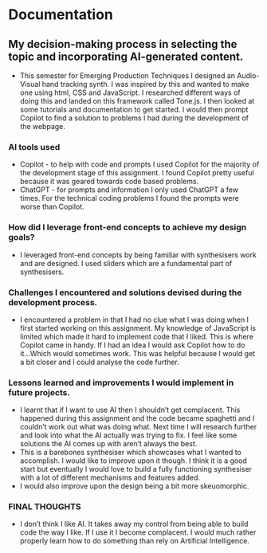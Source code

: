 # Documentation

## My decision-making process in selecting the topic and incorporating AI-generated content.

- This semester for Emerging Production Techniques I designed an Audio-Visual hand tracking synth. I was inspired by this and wanted to make one using html, CSS and JavaScript. I researched different ways of doing this and landed on this framework called Tone.js. I then looked at some tutorials and documentation to get started. I would then prompt Copilot to find a solution to problems I had during the development of the webpage.

### AI tools used

- Copilot - to help with code and prompts
  I used Copilot for the majority of the development stage of this assignment. I found Copilot pretty useful because it was geared towards code based problems.
- ChatGPT - for prompts and information
  I only used ChatGPT a few times. For the technical coding problems I found the prompts were worse than Copilot.

### How did I leverage front-end concepts to achieve my design goals?

- I leveraged front-end concepts by being familiar with synthesisers work and are designed. I used sliders which are a fundamental part of synthesisers.

### Challenges I encountered and solutions devised during the development process.

- I encountered a problem in that I had no clue what I was doing when I first started working on this assignment. My knowledge of JavaScript is limited which made it hard to implement code that I liked. This is where Copilot came in handy. If I had an idea I would ask Copilot how to do it...Which would sometimes work. This was helpful because I would get a bit closer and I could analyse the code further.

### Lessons learned and improvements I would implement in future projects.

- I learnt that if I want to use AI then I shouldn’t get complacent. This happened during this assignment and the code became spaghetti and I couldn’t work out what was doing what. Next time I will research further and look into what the AI actually was trying to fix. I feel like some solutions the AI comes up with aren’t always the best.
- This is a barebones synthesiser which showcases what I wanted to accomplish. I would like to improve upon it though. I think it is a good start but eventually I would love to build a fully functioning synthesiser with a lot of different mechanisms and features added.
- I would also improve upon the design being a bit more skeuomorphic.

### FINAL THOUGHTS

- I don’t think I like AI. It takes away my control from being able to build code the way I like. If I use it I become complacent. I would much rather properly learn how to do something than rely on Artificial Intelligence.
